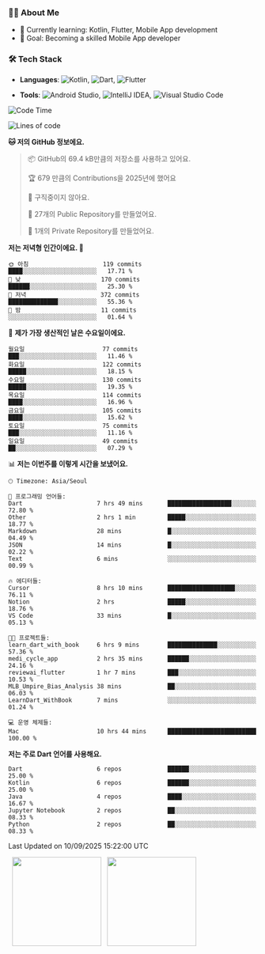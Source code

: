 ### 👨‍💻 About Me
- 🌱 Currently learning: Kotlin, Flutter, Mobile App development
- 🎯 Goal: Becoming a skilled Mobile App developer

### 🛠 Tech Stack
- **Languages**: ![Kotlin](https://img.shields.io/badge/Kotlin-0095D5?style=flat-square&logo=kotlin&logoColor=white), ![Dart](https://img.shields.io/badge/Dart-0175C2?style=flat-square&logo=dart&logoColor=white), ![Flutter](https://img.shields.io/badge/Flutter-02569B?style=flat-square&logo=flutter&logoColor=white)

- **Tools**:
![Android Studio](https://img.shields.io/badge/Android%20Studio-3DDC84?style=flat-square&logo=android-studio&logoColor=white), 
![IntelliJ IDEA](https://img.shields.io/badge/IntelliJ%20IDEA-000000?style=flat-square&logo=intellij-idea&logoColor=white), 
![Visual Studio Code](https://img.shields.io/badge/VS%20Code-007ACC?style=flat-square&logo=visual-studio-code&logoColor=white)

<!--START_SECTION:waka-->
![Code Time](http://img.shields.io/badge/Code%20Time-256%20hrs%2029%20mins-blue)

![Lines of code](https://img.shields.io/badge/%EC%A0%80%EB%8A%94%20%EC%97%AC%ED%83%9C%EA%B9%8C%EC%A7%80%20-354.9%20thousand%20%EC%A4%84%EC%9D%98%20%EC%BD%94%EB%93%9C%EB%A5%BC%20%EC%9E%91%EC%84%B1%ED%96%88%EC%96%B4%EC%9A%94.-blue)

**🐱 저의 GitHub 정보에요.** 

> 📦 GitHub의 69.4 kB만큼의 저장소를 사용하고 있어요. 
 > 
> 🏆 679 만큼의 Contributions을 2025년에 했어요
 > 
> 🚫 구직중이지 않아요.
 > 
> 📜 27개의 Public Repository를 만들었어요. 
 > 
> 🔑 1개의 Private Repository를 만들었어요. 
 > 
**저는 저녁형 인간이에요. 🦉** 

```text
🌞 아침                     119 commits         ████░░░░░░░░░░░░░░░░░░░░░   17.71 % 
🌆 낮　                     170 commits         ██████░░░░░░░░░░░░░░░░░░░   25.30 % 
🌃 저녁                     372 commits         ██████████████░░░░░░░░░░░   55.36 % 
🌙 밤　                     11 commits          ░░░░░░░░░░░░░░░░░░░░░░░░░   01.64 % 
```
📅 **제가 가장 생산적인 날은 수요일이에요.** 

```text
월요일                      77 commits          ███░░░░░░░░░░░░░░░░░░░░░░   11.46 % 
화요일                      122 commits         █████░░░░░░░░░░░░░░░░░░░░   18.15 % 
수요일                      130 commits         █████░░░░░░░░░░░░░░░░░░░░   19.35 % 
목요일                      114 commits         ████░░░░░░░░░░░░░░░░░░░░░   16.96 % 
금요일                      105 commits         ████░░░░░░░░░░░░░░░░░░░░░   15.62 % 
토요일                      75 commits          ███░░░░░░░░░░░░░░░░░░░░░░   11.16 % 
일요일                      49 commits          ██░░░░░░░░░░░░░░░░░░░░░░░   07.29 % 
```


📊 **저는 이번주를 이렇게 시간을 보냈어요.** 

```text
🕑︎ Timezone: Asia/Seoul

💬 프로그래밍 언어들: 
Dart                     7 hrs 49 mins       ██████████████████░░░░░░░   72.80 % 
Other                    2 hrs 1 min         █████░░░░░░░░░░░░░░░░░░░░   18.77 % 
Markdown                 28 mins             █░░░░░░░░░░░░░░░░░░░░░░░░   04.49 % 
JSON                     14 mins             █░░░░░░░░░░░░░░░░░░░░░░░░   02.22 % 
Text                     6 mins              ░░░░░░░░░░░░░░░░░░░░░░░░░   00.99 % 

🔥 에디터들: 
Cursor                   8 hrs 10 mins       ███████████████████░░░░░░   76.11 % 
Notion                   2 hrs               █████░░░░░░░░░░░░░░░░░░░░   18.76 % 
VS Code                  33 mins             █░░░░░░░░░░░░░░░░░░░░░░░░   05.13 % 

🐱‍💻 프로젝트들: 
learn_dart_with_book     6 hrs 9 mins        ██████████████░░░░░░░░░░░   57.36 % 
medi_cycle_app           2 hrs 35 mins       ██████░░░░░░░░░░░░░░░░░░░   24.16 % 
reviewai_flutter         1 hr 7 mins         ███░░░░░░░░░░░░░░░░░░░░░░   10.53 % 
MLB_Umpire_Bias_Analysis 38 mins             ██░░░░░░░░░░░░░░░░░░░░░░░   06.03 % 
LearnDart_WithBook       7 mins              ░░░░░░░░░░░░░░░░░░░░░░░░░   01.24 % 

💻 운영 체제들: 
Mac                      10 hrs 44 mins      █████████████████████████   100.00 % 
```

**저는 주로 Dart 언어를 사용해요.** 

```text
Dart                     6 repos             ██████░░░░░░░░░░░░░░░░░░░   25.00 % 
Kotlin                   6 repos             ██████░░░░░░░░░░░░░░░░░░░   25.00 % 
Java                     4 repos             ████░░░░░░░░░░░░░░░░░░░░░   16.67 % 
Jupyter Notebook         2 repos             ██░░░░░░░░░░░░░░░░░░░░░░░   08.33 % 
Python                   2 repos             ██░░░░░░░░░░░░░░░░░░░░░░░   08.33 % 
```




 Last Updated on 10/09/2025 15:22:00 UTC
<!--END_SECTION:waka-->

<p>
  <img height="180em" src="https://github-readme-stats.vercel.app/api?username=JongHyun070105&show_icons=true&include_all_commits=true&bg_color=0d1117&title_color=ffffff&text_color=c9d1d9&icon_color=79ff97">
  <img height="180em" src="https://github-readme-stats.vercel.app/api/top-langs/?username=JongHyun070105&layout=compact&langs_count=4&bg_color=0d1117&title_color=ffffff&text_color=c9d1d9&hide=php,jupyter%20notebook&hide_repo=EcoStep,mimir,git-session">
</p>
